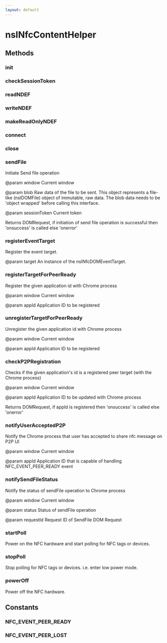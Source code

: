 ```yaml
---
layout: default
---
```


# nsINfcContentHelper #

## Methods ##

### init ###

### checkSessionToken ###

### readNDEF ###

### writeNDEF ###

### makeReadOnlyNDEF ###

### connect ###

### close ###

### sendFile ###

Initiate Send file operation

@param window
       Current window

@param blob
       Raw data of the file to be sent. This object represents a file-like
       (nsIDOMFile) object of immutable, raw data. The blob data needs
       to be 'object wrapped' before calling this interface.

@param sessionToken
       Current token

Returns DOMRequest, if initiation of send file operation is successful
then 'onsuccess' is called else 'onerror'


### registerEventTarget ###

Register the event target.

@param target  An instance of the nsINfcDOMEventTarget.


### registerTargetForPeerReady ###

Register the given application id with Chrome process

@param window
       Current window

@param appId
       Application ID to be registered


### unregisterTargetForPeerReady ###

Unregister the given application id with Chrome process

@param window
       Current window

@param appId
       Application ID to be registered


### checkP2PRegistration ###

Checks if the given application's id is a registered peer target (with the Chrome process)

@param window
       Current window

@param appId
       Application ID to be updated with Chrome process

Returns DOMRequest, if appId is registered then 'onsuccess' is called else 'onerror'


### notifyUserAcceptedP2P ###

Notify the Chrome process that user has accepted to share nfc message on P2P UI

@param window
       Current window

@param appId
       Application ID that is capable of handling NFC_EVENT_PEER_READY event


### notifySendFileStatus ###

Notify the status of sendFile operation to Chrome process

@param window
       Current window

@param status
       Status of sendFile operation

@param requestId
       Request ID of SendFile DOM Request


### startPoll ###

Power on the NFC hardware and start polling for NFC tags or devices.


### stopPoll ###

Stop polling for NFC tags or devices. i.e. enter low power mode.


### powerOff ###

Power off the NFC hardware.


## Constants ##

### NFC_EVENT_PEER_READY ###

### NFC_EVENT_PEER_LOST ###
